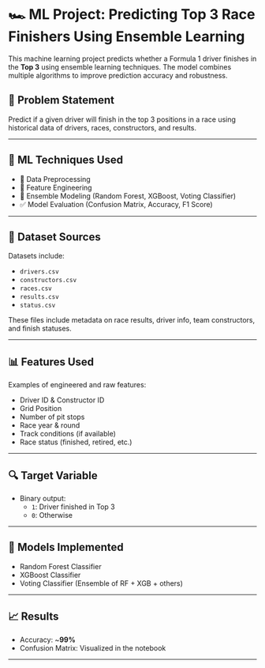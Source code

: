 # 🏎️ ML Project: Predicting Top 3 Race Finishers Using Ensemble Learning

This machine learning project predicts whether a Formula 1 driver finishes in the **Top 3** using ensemble learning techniques. The model combines multiple algorithms to improve prediction accuracy and robustness.

## 📌 Problem Statement

Predict if a given driver will finish in the top 3 positions in a race using historical data of drivers, races, constructors, and results.

---

## 🧠 ML Techniques Used

- 🧹 Data Preprocessing
- 🧩 Feature Engineering
- 🤖 Ensemble Modeling (Random Forest, XGBoost, Voting Classifier)
- ✅ Model Evaluation (Confusion Matrix, Accuracy, F1 Score)

---

## 📁 Dataset Sources

Datasets include:

- `drivers.csv`
- `constructors.csv`
- `races.csv`
- `results.csv`
- `status.csv`

These files include metadata on race results, driver info, team constructors, and finish statuses.

---

## 📊 Features Used

Examples of engineered and raw features:

- Driver ID & Constructor ID
- Grid Position
- Number of pit stops
- Race year & round
- Track conditions (if available)
- Race status (finished, retired, etc.)

---

## 🔍 Target Variable

- Binary output:
  - `1`: Driver finished in Top 3
  - `0`: Otherwise

---

## 🚀 Models Implemented

- Random Forest Classifier
- XGBoost Classifier
- Voting Classifier (Ensemble of RF + XGB + others)

---

## 📈 Results

- Accuracy: ~**99%**
- Confusion Matrix: Visualized in the notebook



---
